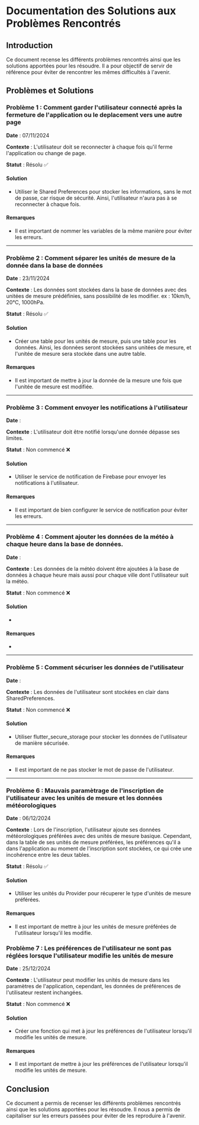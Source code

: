 # Documentation des Solutions aux Problèmes Rencontrés

## Introduction
Ce document recense les différents problèmes rencontrés ainsi que les solutions apportées pour les résoudre. Il a pour objectif de servir de référence pour éviter de rencontrer les mêmes difficultés à l'avenir.

## Problèmes et Solutions

### Problème 1 : Comment garder l'utilisateur connecté après la fermeture de l'application ou le deplacement vers une autre page
**Date** : 07/11/2024

**Contexte** : L'utilisateur doit se reconnecter à chaque fois qu'il ferme l'application ou change de page.

**Statut** : Résolu &#x2705;

#### Solution
- Utiliser le Shared Preferences pour stocker les informations, sans le mot de passe, car risque de sécurité. Ainsi, l'utilisateur n'aura pas à se reconnecter à chaque fois.

#### Remarques
- Il est important de nommer les variables de la même manière pour éviter les erreurs.

---

### Problème 2 : Comment séparer les unités de mesure de la donnée dans la base de données
**Date** : 23/11/2024

**Contexte** : Les données sont stockées dans la base de données avec des unitées de mesure prédéfinies, sans possibilité de les modifier. ex : 10km/h, 20°C, 1000hPa.

**Statut** : Résolu &#x2705;

#### Solution
- Créer une table pour les unités de mesure, puis une table pour les données. Ainsi, les données seront stockées sans unitées de mesure, et l'unitée de mesure sera stockée dans une autre table.

#### Remarques
- Il est important de mettre à jour la donnée de la mesure une fois que l'unitée de mesure est modifiée.

---

### Problème 3 : Comment envoyer les notifications à l'utilisateur
**Date** : 

**Contexte** : L'utilisateur doit être notifié lorsqu'une donnée dépasse ses limites.

**Statut** : Non commencé &#x274C;

#### Solution
- Utiliser le service de notification de Firebase pour envoyer les notifications à l'utilisateur.

#### Remarques
- Il est important de bien configurer le service de notification pour éviter les erreurs.

---

### Problème 4 : Comment ajouter les données de la météo à chaque heure dans la base de données.
**Date** :

**Contexte** : Les données de la météo doivent être ajoutées à la base de données à chaque heure mais aussi pour chaque ville dont l'utilisateur suit la météo.

**Statut** : Non commencé &#x274C;

#### Solution
- 

#### Remarques
-

--- 

### Problème 5 : Comment sécuriser les données de l'utilisateur
**Date** : 

**Contexte** : Les données de l'utilisateur sont stockées en clair dans SharedPreferences.

**Statut** : Non commencé &#x274C;

#### Solution
- Utiliser flutter_secure_storage pour stocker les données de l'utilisateur de manière sécurisée.

#### Remarques
- Il est important de ne pas stocker le mot de passe de l'utilisateur.

---

### Problème 6 : Mauvais paramètrage de l'inscription de l'utilisateur avec les unités de mesure et les données météorologiques

**Date** : 06/12/2024

**Contexte** : Lors de l'inscription, l'utilisateur ajoute ses données météorologiques préférées avec des unités de mesure basique. Cependant, dans la table de ses unités de mesure préférées, les préférences qu'il a dans l'application au moment de l'inscription sont stockées, ce qui crée une incohérence entre les deux tables.

**Statut** : Résolu &#x2705;

#### Solution
- Utiliser les unités du Provider pour récuperer le type d'unités de mesure préférées.

#### Remarques
- Il est important de mettre à jour les unités de mesure préférées de l'utilisateur lorsqu'il les modifie.

### Problème 7 : Les préférences de l'utilisateur ne sont pas réglées lorsque l'utilisateur modifie les unités de mesure

**Date** : 25/12/2024

**Contexte** : L'utilisateur peut modifier les unités de mesure dans les paramètres de l'application, cependant, les données de préférences de l'utilisateur restent inchangées.

**Statut** : Non commencé &#x274C;

#### Solution
- Créer une fonction qui met à jour les préférences de l'utilisateur lorsqu'il modifie les unités de mesure.

#### Remarques
- Il est important de mettre à jour les préférences de l'utilisateur lorsqu'il modifie les unités de mesure.

## Conclusion
Ce document a permis de recenser les différents problèmes rencontrés ainsi que les solutions apportées pour les résoudre. Il nous a permis de capitaliser sur les erreurs passées pour éviter de les reproduire à l'avenir.
